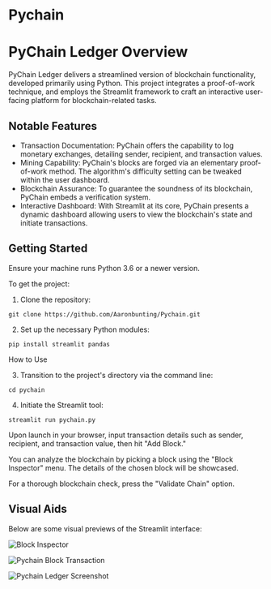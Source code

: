 # Pychain

# PyChain Ledger Overview
PyChain Ledger delivers a streamlined version of blockchain functionality, developed primarily using Python. This project integrates a proof-of-work technique, and employs the Streamlit framework to craft an interactive user-facing platform for blockchain-related tasks.

## Notable Features

* Transaction Documentation: PyChain offers the capability to log monetary exchanges, detailing sender, recipient, and transaction values.
* Mining Capability: PyChain's blocks are forged via an elementary proof-of-work method. The algorithm's difficulty setting can be tweaked within the user dashboard.
* Blockchain Assurance: To guarantee the soundness of its blockchain, PyChain embeds a verification system.
* Interactive Dashboard: With Streamlit at its core, PyChain presents a dynamic dashboard allowing users to view the blockchain's state and initiate transactions.

## Getting Started

Ensure your machine runs Python 3.6 or a newer version.

To get the project:

1. Clone the repository:

```
git clone https://github.com/Aaronbunting/Pychain.git
```

2. Set up the necessary Python modules:

```
pip install streamlit pandas
```
How to Use

3. Transition to the project's directory via the command line:
```
cd pychain
```

4. Initiate the Streamlit tool:

```
streamlit run pychain.py

```

Upon launch in your browser, input transaction details such as sender, recipient, and transaction value, then hit "Add Block."

You can analyze the blockchain by picking a block using the "Block Inspector" menu. The details of the chosen block will be showcased.

For a thorough blockchain check, press the "Validate Chain" option.

## Visual Aids

Below are some visual previews of the Streamlit interface:

![Block Inspector](https://github.com/Aaronbunting/Pychain/assets/128101698/9f923369-3e44-4742-82e3-7a33f06d7ad2)


![Pychain Block Transaction](https://github.com/Aaronbunting/Pychain/assets/128101698/8ba7b886-8176-4c05-a7fe-8481a5e8260f)



![Pychain Ledger Screenshot](https://github.com/Aaronbunting/Pychain/assets/128101698/5e4a550e-53b3-4590-9882-ba36f6514f7f)
